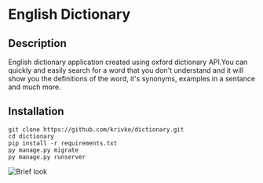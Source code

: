 # English Dictionary

## Description
English dictionary application created using oxford dictionary API.You can quickly and easily search for a word that you don't understand
and it will show you the definitions of the word, it's synonyms, examples in a sentance and much more.

## Installation

```
git clone https://github.com/krivke/dictionary.git
cd dictionary
pip install -r requirements.txt
py manage.py migrate
py manage.py runserver
```

![Brief look](https://github.com/krivke/dictionary/main/static/images)